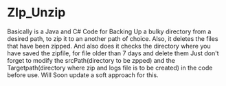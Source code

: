 # ZIp_Unzip
Basically is a Java and C# Code for Backing Up a bulky directory from a desired path, to zip it to an another path of choice.
Also, it deletes the files that have been zipped.
And also does it checks the directory where you have saved the zipfile, for file older than 7 days and delete them
Just don't forget to modify the srcPath(directory to be zpped) and the Targetpath(directory where zip and logs file is to be created) in the code before use.
Will Soon update a soft approach for this.
